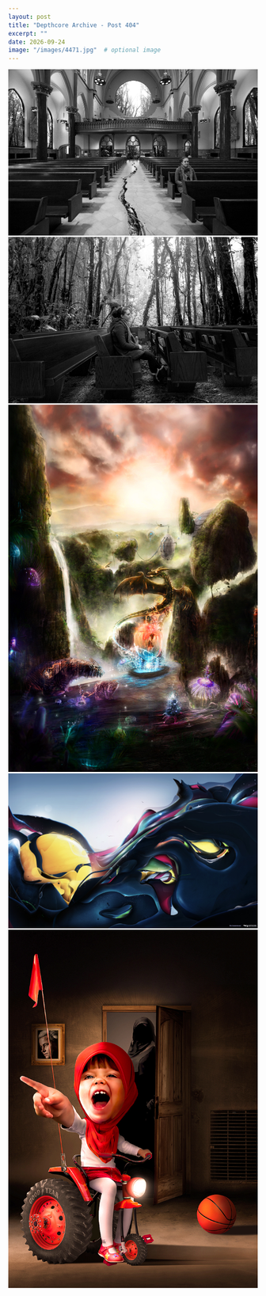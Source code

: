 ```yaml
---
layout: post
title: "Depthcore Archive - Post 404"
excerpt: ""
date: 2026-09-24
image: "/images/4471.jpg"  # optional image
---
```


<img src="/images/4471.jpg">
<img src="/images/4472.jpg" alt="4472.jpg"/>
<img src="/images/4473.jpg" alt="4473.jpg"/>
<img src="/images/4474.jpg" alt="4474.jpg"/>
<img src="/images/4475.jpg" alt="4475.jpg"/>
